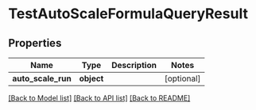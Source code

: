 # TestAutoScaleFormulaQueryResult

## Properties
Name | Type | Description | Notes
------------ | ------------- | ------------- | -------------
**auto_scale_run** | **object** |  | [optional] 

[[Back to Model list]](../README.md#documentation-for-models) [[Back to API list]](../README.md#documentation-for-api-endpoints) [[Back to README]](../README.md)


